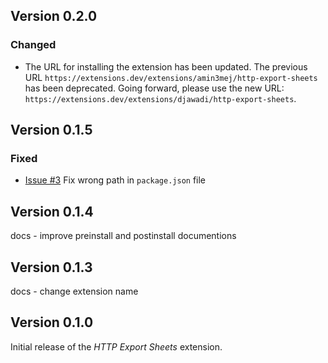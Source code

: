 ## Version 0.2.0
### Changed
- The URL for installing the extension has been updated. The previous URL `https://extensions.dev/extensions/amin3mej/http-export-sheets` has been deprecated. Going forward, please use the new URL: `https://extensions.dev/extensions/djawadi/http-export-sheets`.

## Version 0.1.5
### Fixed
- [Issue #3](https://github.com/amin3mej/firebase-http-export-sheets/issues/3)
Fix wrong path in `package.json` file

## Version 0.1.4

docs - improve preinstall and postinstall documentions

## Version 0.1.3

docs - change extension name

## Version 0.1.0

Initial release of the _HTTP Export Sheets_ extension.